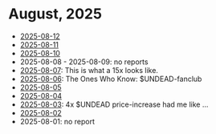 # August, 2025

* [2025-08-12](12)
* [2025-08-11](11)
* [2025-08-10](10)
* 2025-08-08 - 2025-08-09: no reports
* [2025-08-07](07): This is what a 15x looks like.
* [2025-08-06](06): The Ones Who Know: $UNDEAD-fanclub
* [2025-08-05](05)
* [2025-08-04](04)
* [2025-08-03](03): 4x $UNDEAD price-increase had me like ...
* [2025-08-02](02)
* 2025-08-01: no report
